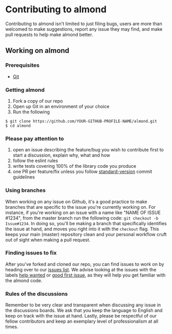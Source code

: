 # Contributing to almond
Contributing to almond isn't limited to just filing bugs, users are more than welcomed to make suggestions, report any issue they may find, and make pull requests to help make almond better.

## Working on almond
### Prerequisites
* [Git](https://git-scm.com/)

### Getting almond
1. Fork a copy of our repo
2. Open up Git in an environment of your choice
3. Run the following

```
$ git clone https://github.com/YOUR-GITHUB-PROFILE-NAME/almond.git
$ cd almond
```

### Please pay attention to
1. open an issue describing the feature/bug you wish to contribute first to start a discussion, explain why, what and how
2. follow the eslint rules
3. write tests covering 100% of the library code you produce
4. one PR per feature/fix unless you follow [standard-version](https://github.com/conventional-changelog/standard-version) commit guidelines

### Using branches
When working on any issue on Github, it's a good practice to make branches that are specific to the issue you're currently working on. For instance, if you're working on an issue with a name like "NAME OF ISSUE #1234", from the master branch run the following code: `git checkout -b Issue#1234`. In doing so, you'll be making a branch that specifically identifies the issue at hand, and moves you right into it with the `checkout` flag. This keeps your main (master) repository clean and your personal workflow cruft out of sight when making a pull request. 

### Finding issues to fix
After you've forked and cloned our repo, you can find issues to work on by heading over to our [issues list](https://github.com/almond-sh/almond/issues). We advise looking at the issues with the labels [help wanted](https://github.com/almond-sh/almond/issues?q=is%3Aissue+is%3Aopen+label%3A%22help+wanted%22) or [good first issue](https://github.com/almond-sh/almond/issues?q=is%3Aissue+is%3Aopen+label%3A%22good+first+issue%22), as they will help you get familiar with the almond code. 

### Rules of the discussions
Remember to be very clear and transparent when discussing any issue in the discussions boards. We ask that you keep the language to English and keep on track with the issue at hand. Lastly, please be respectful of our fellow contributors and keep an exemplary level of professionalism at all times.  
